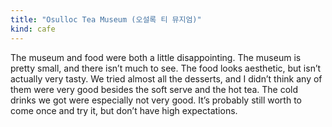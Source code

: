 ```yaml
---
title: "Osulloc Tea Museum (오설록 티 뮤지엄)"
kind: cafe
---
```

The museum and food were both a little disappointing. The museum is pretty small, and there isn’t much to see. The food looks aesthetic, but isn’t actually very tasty. We tried almost all the desserts, and I didn’t think any of them were very good besides the soft serve and the hot tea. The cold drinks we got were especially not very good. It’s probably still worth to come once and try it, but don’t have high expectations.
